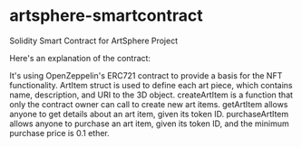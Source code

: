 # artsphere-smartcontract
Solidity Smart Contract for ArtSphere Project

Here's an explanation of the contract:

It's using OpenZeppelin's ERC721 contract to provide a basis for the NFT functionality.
ArtItem struct is used to define each art piece, which contains name, description, and URI to the 3D object.
createArtItem is a function that only the contract owner can call to create new art items.
getArtItem allows anyone to get details about an art item, given its token ID.
purchaseArtItem allows anyone to purchase an art item, given its token ID, and the minimum purchase price is 0.1 ether.
